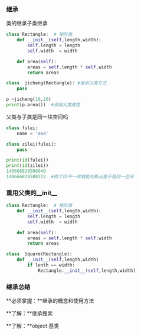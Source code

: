 ### 继承

类的继承子类继承

```py
class Rectangle:  # 矩形类
    def __init__(self,length,width):
        self.length = length
        self.width  = width

    def area(self):
        areas = self.length * self.width
        return areas

class  jicheng(Rectangle): #继承父类方法
    pass

p =jicheng(10,20)
print(p.area())  #调用父类属性
```

父类与子类是同一块空间吗

```py
class fulei:
    name = 'aaa'

class zilei(fulei):
    pass

print(id(fulei))
print(id(zilei))
140666839506040
140666839580312  #两个ID不一样就能判断出是不是同一空间
```

### 重用父类的\_\_init\_\_

```py
class Rectangle:  # 矩形类
    def __init__(self,length,width):
        self.length = length
        self.width  = width

    def area(self):
        areas = self.length * self.width
        return areas

class  Square(Rectangle):
    def __init__(self,length,width)
        if lenth == width:
            Rectangle.__init__(self,length,width)
```

### 继承总结

**必须掌握：**继承的概念和使用方法

**了解：**继承搜索

**了解：**object 基类

